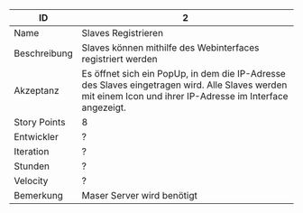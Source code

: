 | ID         |2|
|------------|--|
|Name        | Slaves Registrieren|
|Beschreibung|Slaves können mithilfe des Webinterfaces registriert werden|
|Akzeptanz   |Es öffnet sich ein PopUp, in dem die IP-Adresse des Slaves eingetragen wird. Alle Slaves werden mit einem Icon und ihrer IP-Adresse im Interface angezeigt.|
|Story Points|8|
|Entwickler  |?|
|Iteration   |?|
|Stunden     |?|
|Velocity    |?|
|Bemerkung   |Maser Server wird benötigt|
